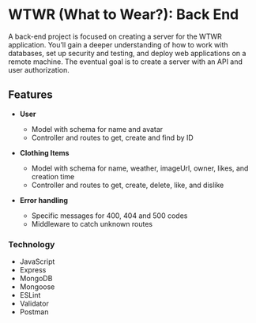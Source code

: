 # WTWR (What to Wear?): Back End

A back-end project is focused on creating a server for the WTWR application. You’ll gain a deeper understanding of how to work with databases, set up security and testing, and deploy web applications on a remote machine. The eventual goal is to create a server with an API and user authorization.

## Features

- **User**

  - Model with schema for name and avatar
  - Controller and routes to get, create and find by ID

- **Clothing Items**

  - Model with schema for name, weather, imageUrl, owner, likes, and creation time
  - Controller and routes to get, create, delete, like, and dislike

- **Error handling**
  - Specific messages for 400, 404 and 500 codes
  - Middleware to catch unknown routes

### Technology

- JavaScript
- Express
- MongoDB
- Mongoose
- ESLint
- Validator
- Postman
